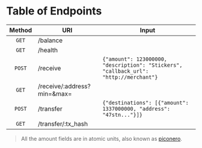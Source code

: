 # Table of Endpoints
| Method | URI                            | Input                                                                                 |
| :----: | ------------------------------ | ------------------------------------------------------------------------------------- |
| `GET`  | /balance                       |                                                                                       |
| `GET`  | /health                        |                                                                                       |
| `POST` | /receive                       | `{"amount": 123000000, "description": "Stickers", "callback_url": "http://merchant"}` |
| `GET`  | /receive/:address?min=&max=    |                                                                                       |
| `POST` | /transfer                      | `{"destinations": [{"amount": 1337000000, "address": "47stn..."}]}`                   |
| `GET`  | /transfer/:tx_hash             |                                                                                       |

> All the amount fields are in atomic units, also known as [piconero](https://www.getmonero.org/resources/moneropedia/denominations.html).
